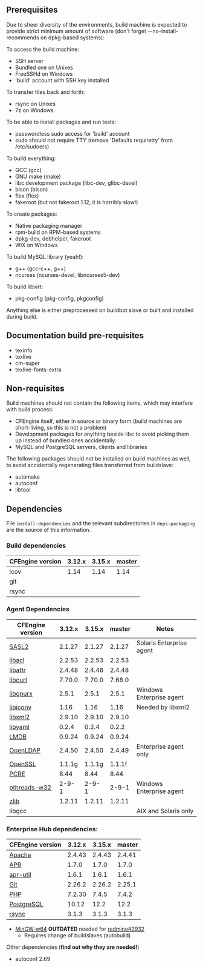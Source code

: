 ## Prerequisites

Due to sheer diversity of the environments, build machine is expected to provide
strict minimum amount of software (don't forget --no-install-recommends on
dpkg-based systems):

To access the build machine:
 * SSH server
  * Bundled one on Unixes
  * FreeSSHd on Windows
 * 'build' account with SSH key installed

To transfer files back and forth:
 * rsync on Unixes
 * 7z on Windows

To be able to install packages and run tests:
 * passwordless sudo access for 'build' account
 * sudo should not require TTY (remove 'Defaults requiretty' from /etc/sudoers)

To build everything:
 * GCC (gcc)
 * GNU make (make)
 * libc development package (libc-dev, glibc-devel)
 * bison (bison)
 * flex (flex)
 * fakeroot (but not fakeroot 1.12, it is horribly slow!)

To create packages:
 * Native packaging manager
  * rpm-build on RPM-based systems
  * dpkg-dev, debhelper, fakeroot
  * WiX on Windows

To build MySQL library (yeah!):
 * g++ (gcc-c++, g++)
 * ncurses (ncurses-devel, libncurses5-dev)

To build libvirt:
 * pkg-config (pkg-config, pkgconfig)

Anything else is either preprocessed on buildbot slave or built and installed
during build.

## Documentation build pre-requisites

 * texinfo
 * texlive
 * cm-super
 * texlive-fonts-extra

## Non-requisites

Build machines should not contain the following items, which may interfere with
build process:

 * CFEngine itself, either in source or binary form (build machines are
   short-living, so this is not a problem)
 * Development packages for anything beside libc to avoid picking them up
   instead of bundled ones accidentally.
 * MySQL and PostgreSQL servers, clients and libraries

The following packages should not be installed on build machines as well, to
avoid accidentally regenerating files transferred from buildslave:

 * automake
 * autoconf
 * libtool

## Dependencies

File `install-dependencies` and the relevant subdirectories in `deps-packaging` are the source of this information.

### Build dependencies

| CFEngine version | 3.12.x | 3.15.x | master |
| -------------- | ------ | ------ | ------ |
| lcov             | 1.14   | 1.14   | 1.14   |
| git              |        |        |        |
| rsync            |        |        |        |

### Agent Dependencies

| CFEngine version | 3.12.x | 3.15.x | master | Notes |
| -------------- | ------ | ------ | ------ | ----- |
| [SASL2](https://cyrusimap.org/mediawiki/index.php/Downloads)                     | 2.1.27 | 2.1.27 | 2.1.27 | Solaris Enterprise agent |
| [libacl](http://download.savannah.gnu.org/releases/acl/)                         | 2.2.53 | 2.2.53 | 2.2.53 |                          |
| [libattr](http://download.savannah.gnu.org/releases/attr/)                       | 2.4.48 | 2.4.48 | 2.4.48 |                          |
| [libcurl](http://curl.haxx.se/download.html)                                     | 7.70.0 | 7.70.0 | 7.68.0 |                          |
| [libgnurx](http://www.gnu.org/software/rx/rx.html)                               | 2.5.1  | 2.5.1  | 2.5.1  | Windows Enterprise agent |
| [libiconv](http://ftp.gnu.org/gnu/libiconv/)                                     | 1.16   | 1.16   | 1.16   | Needed by libxml2        |
| [libxml2](http://xmlsoft.org/sources/)                                           | 2.9.10 | 2.9.10 | 2.9.10 |                          |
| [libyaml](http://pyyaml.org/wiki/LibYAML)                                        | 0.2.4  | 0.2.4  | 0.2.2  |                          |
| [LMDB](https://github.com/LMDB/lmdb/)                                            | 0.9.24 | 0.9.24 | 0.9.24 |                          |
| [OpenLDAP](http://www.openldap.org/software/download/OpenLDAP/openldap-release/) | 2.4.50 | 2.4.50 | 2.4.49 | Enterprise agent only    |
| [OpenSSL](http://openssl.org/)                                                   | 1.1.1g | 1.1.1g | 1.1.1f |                          |
| [PCRE](http://ftp.csx.cam.ac.uk/pub/software/programming/pcre/)                  | 8.44   | 8.44   | 8.44   |                          |
| [pthreads-w32](ftp://sourceware.org/pub/pthreads-win32/)                         | 2-9-1  | 2-9-1  | 2-9-1  | Windows Enterprise agent |
| [zlib](http://www.zlib.net/)                                                     | 1.2.11 | 1.2.11 | 1.2.11 |                          |
| libgcc                                                                           |        |        |        | AIX and Solaris only     |

### Enterprise Hub dependencies:

| CFEngine version | 3.12.x | 3.15.x | master |
| -------------- | ------ | ------ | ------ |
| [Apache](http://httpd.apache.org/)                  | 2.4.43 | 2.4.43 | 2.4.41 |
| [APR](https://apr.apache.org/)                      | 1.7.0  | 1.7.0  | 1.7.0  |
| [apr-util](https://apr.apache.org/)                 | 1.6.1  | 1.6.1  | 1.6.1  |
| [Git](https://www.kernel.org/pub/software/scm/git/) | 2.26.2 | 2.26.2 | 2.25.1 |
| [PHP](http://php.net/)                              | 7.2.30 | 7.4.5  | 7.4.2  |
| [PostgreSQL](http://www.postgresql.org/)            | 10.12  | 12.2   | 12.2   |
| [rsync](https://download.samba.org/pub/rsync/)      | 3.1.3  | 3.1.3  | 3.1.3  |

* [MinGW-w64](http://sourceforge.net/projects/mingw-w64/) **OUTDATED** needed
  for [redmine#2932](https://dev.cfengine.com/issues/2932)
  * Requires change of buildslaves (autobuild)

Other dependencies (**find out why they are needed!**)

* autoconf 2.69
